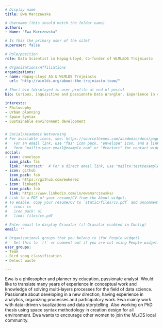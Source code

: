 ```yaml
---
# Display name
title: Ewa Marczewska

# Username (this should match the folder name)
authors:
- Name: "Ewa Marczewska"

# Is this the primary user of the site?
superuser: false

# Role/position
role: Data Scientist in Hapag-Lloyd, Co-funder of WiML&DS Trojmiasto

# Organizations/Affiliations
organizations:
- name: Hapag-Lloyd AG & WiMLDS Trójmiasto
  url: "http://wimlds.org/about-the-trojmiasto-team/"

# Short bio (displayed in user profile at end of posts)
bio: Curious, inquisitive and passionate Data Wrangler. Experience in conceptual work as a philosopher and planner, with knowledge of solving multi-layers processes. Mainly work with data-driven visualizations and data storytelling. PhD thesis on using space syntax methodology in creating design for all environment. Responsible for cooperating in Women in Machine Learning & Data Science local chapter. Fluent in SQL, Tableau, R, Shiny, Python, Machine Learning.

interests:
- Philosophy
- Urban planning
- Space Syntax
- Sustainable environment development


# Social/Academic Networking
# For available icons, see: https://sourcethemes.com/academic/docs/page-builder/#icons
#   For an email link, use "fas" icon pack, "envelope" icon, and a link in the
#   form "mailto:your-email@example.com" or "#contact" for contact widget.
social:
- icon: envelope
  icon_pack: fas
  link: '#contact'  # For a direct email link, use "mailto:test@example.org".
- icon: github
  icon_pack: fab
  link: https://github.com/ewkerez
- icon: linkedin
  icon_pack: fab
  link: https://www.linkedin.com/in/ewamarczewska/
# Link to a PDF of your resume/CV from the About widget.
# To enable, copy your resume/CV to `static/files/cv.pdf` and uncomment the lines below.
# - icon: cv
#   icon_pack: ai
#   link: files/cv.pdf

# Enter email to display Gravatar (if Gravatar enabled in Config)
email: ""

# Organizational groups that you belong to (for People widget)
#   Set this to `[]` or comment out if you are not using People widget.
user_groups:
- Team
- Bird song classification
- Detect waste

---
```


Ewa is a philosopher and planner by education, passionate analyst. Would like to translate many years of experience in conceptual work and knowledge of solving multi-layers processes for the field of data science. Passionate about developing in a new direction, having experience in analytics, organizing processes and participatory work. Ewa mainly work with data-driven visualizations and data storytelling. Also working on PhD thesis using space syntax methodology in creation design for all environment. Ewa wants to encourage other women to join the ML/DS local community.
